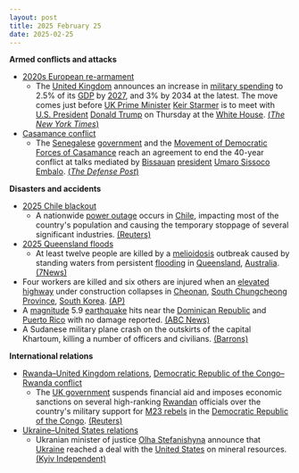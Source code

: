 ```yaml
---
layout: post
title: 2025 February 25
date: 2025-02-25
---
```



**Armed conflicts and attacks**

* [2020s European re-armament](https://en.wikipedia.org/wiki/2020s_European_re-armament "2020s European re-armament")
  + The [United Kingdom](https://en.wikipedia.org/wiki/United_Kingdom "United Kingdom") announces an increase in [military spending](https://en.wikipedia.org/wiki/Military_budget "Military budget") to 2.5% of its [GDP](https://en.wikipedia.org/wiki/Gross_domestic_product "Gross domestic product") by [2027](https://en.wikipedia.org/wiki/2027 "2027"), and 3% by 2034 at the latest. The move comes just before [UK Prime Minister](https://en.wikipedia.org/wiki/Prime_Minister_of_the_United_Kingdom "Prime Minister of the United Kingdom") [Keir Starmer](https://en.wikipedia.org/wiki/Keir_Starmer "Keir Starmer") is to meet with [U.S. President](https://en.wikipedia.org/wiki/President_of_the_United_States "President of the United States") [Donald Trump](https://en.wikipedia.org/wiki/Donald_Trump "Donald Trump") on Thursday at the [White House](https://en.wikipedia.org/wiki/White_House "White House"). [(*The New York Times*)](https://www.nytimes.com/2025/02/25/world/europe/uk-defense-spending-starmer.html)
* [Casamance conflict](https://en.wikipedia.org/wiki/Casamance_conflict "Casamance conflict")
  + The [Senegalese](https://en.wikipedia.org/wiki/Senegal "Senegal") [government](https://en.wikipedia.org/wiki/Government_of_Senegal "Government of Senegal") and the [Movement of Democratic Forces of Casamance](https://en.wikipedia.org/wiki/Movement_of_Democratic_Forces_of_Casamance "Movement of Democratic Forces of Casamance") reach an agreement to end the 40-year conflict at talks mediated by [Bissauan](https://en.wikipedia.org/wiki/Guinea-Bissau "Guinea-Bissau") [president](https://en.wikipedia.org/wiki/President_of_Guinea-Bissau "President of Guinea-Bissau") [Umaro Sissoco Embalo](https://en.wikipedia.org/wiki/Umaro_Sissoco_Embalo "Umaro Sissoco Embalo"). [(*The Defense Post*)](https://thedefensepost.com/2025/02/25/senegal-casamance-rebels-peace-accord/)

**Disasters and accidents**

* [2025 Chile blackout](https://en.wikipedia.org/wiki/2025_Chile_blackout "2025 Chile blackout")
  + A nationwide [power outage](https://en.wikipedia.org/wiki/Power_outage "Power outage") occurs in [Chile](https://en.wikipedia.org/wiki/Chile "Chile"), impacting most of the country's population and causing the temporary stoppage of several significant industries. [(Reuters)](https://www.reuters.com/world/americas/power-outage-hits-vast-swaths-chile-largest-copper-mine-santiago-streets-2025-02-25/)
* [2025 Queensland floods](https://en.wikipedia.org/wiki/2025_Queensland_floods "2025 Queensland floods")
  + At least twelve people are killed by a [melioidosis](https://en.wikipedia.org/wiki/Melioidosis "Melioidosis") outbreak caused by standing waters from persistent [flooding](https://en.wikipedia.org/wiki/Flood "Flood") in [Queensland](https://en.wikipedia.org/wiki/Queensland "Queensland"), [Australia](https://en.wikipedia.org/wiki/Australia "Australia"). [(7News)](https://7news.com.au/news/more-deaths-from-deadly-melioidosis-disease-found-in-flood-water-in-far-north-queensland-c-17844838)
* Four workers are killed and six others are injured when an [elevated highway](https://en.wikipedia.org/wiki/Elevated_highway "Elevated highway") under construction collapses in [Cheonan](https://en.wikipedia.org/wiki/Cheonan "Cheonan"), [South Chungcheong Province](https://en.wikipedia.org/wiki/South_Chungcheong_Province "South Chungcheong Province"), [South Korea](https://en.wikipedia.org/wiki/South_Korea "South Korea"). [(AP)](https://apnews.com/article/south-korea-elevated-highway-collapse-72744767d151b6ee66eca37397810e0e)
* A [magnitude](https://en.wikipedia.org/wiki/Richter_scale "Richter scale") 5.9 [earthquake](https://en.wikipedia.org/wiki/Earthquake "Earthquake") hits near the [Dominican Republic](https://en.wikipedia.org/wiki/Dominican_Republic "Dominican Republic") and [Puerto Rico](https://en.wikipedia.org/wiki/Puerto_Rico "Puerto Rico") with no damage reported. [(ABC News)](https://abcnews.go.com/amp/International/wireStory/59-magnitude-quake-strikes-dominican-republic-puerto-rico-119157309)
* A Sudanese military plane crash on the outskirts of the capital Khartoum, killing a number of officers and civilians. [(Barrons)](https://www.barrons.com/news/military-plane-crashes-near-sudan-capital-military-source-fafcacf0)

**International relations**

* [Rwanda–United Kingdom relations](https://en.wikipedia.org/wiki/Rwanda%E2%80%93United_Kingdom_relations "Rwanda–United Kingdom relations"), [Democratic Republic of the Congo–Rwanda conflict](https://en.wikipedia.org/wiki/Democratic_Republic_of_the_Congo%E2%80%93Rwanda_conflict "Democratic Republic of the Congo–Rwanda conflict")
  + The [UK government](https://en.wikipedia.org/wiki/Government_of_the_United_Kingdom "Government of the United Kingdom") suspends financial aid and imposes economic sanctions on several high-ranking [Rwandan](https://en.wikipedia.org/wiki/Rwanda "Rwanda") officials over the country's military support for [M23 rebels](https://en.wikipedia.org/wiki/March_23_Movement "March 23 Movement") in the [Democratic Republic of the Congo](https://en.wikipedia.org/wiki/Democratic_Republic_of_the_Congo "Democratic Republic of the Congo"). [(Reuters)](https://www.reuters.com/world/africa/uk-pause-bilateral-aid-rwanda-over-congo-conflict-2025-02-25/)
* [Ukraine–United States relations](https://en.wikipedia.org/wiki/Ukraine%E2%80%93United_States_relations "Ukraine–United States relations")
  + Ukranian minister of justice [Olha Stefanishyna](https://en.wikipedia.org/wiki/Olha_Stefanishyna "Olha Stefanishyna") announce that [Ukraine](https://en.wikipedia.org/wiki/Ukraine "Ukraine") reached a deal with the [United States](https://en.wikipedia.org/wiki/United_States "United States") on mineral resources. [(Kyiv Independent)](https://kyivindependent.com/breaking-kyiv-washington-reach-agreement-on-minerals-deal/)
